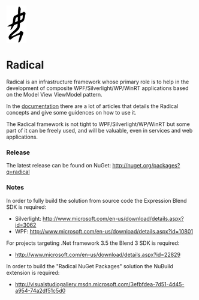 ![Radical logo](Radical.png)

# Radical

Radical is an infrastructure framework whose primary role is to help in the development of composite WPF/Silverlight/WP/WinRT applications based on the Model View ViewModel pattern.

In the [documentation](https://github.com/mauroservienti/radical/wiki)  there are a lot of articles that details the Radical concepts and give some guidences on how to use it.

The Radical framework is not tight to WPF/Silverlight/WP/WinRT but some part of it can be freely used, and will be valuable, even in services and web applications.

### Release

The latest release can be found on NuGet: http://nuget.org/packages?q=radical

### Notes

In order to fully build the solution from source code the Expression Blend SDK is required:

* Silverlight: http://www.microsoft.com/en-us/download/details.aspx?id=3062
* WPF: http://www.microsoft.com/en-us/download/details.aspx?id=10801

For projects targeting .Net framework 3.5 the Blend 3 SDK is required:

* http://www.microsoft.com/en-us/download/details.aspx?id=22829

In order to build the "Radical NuGet Packages" solution the NuBuild extension is required:

* http://visualstudiogallery.msdn.microsoft.com/3efbfdea-7d51-4d45-a954-74a2df51c5d0
